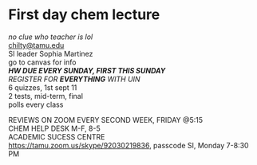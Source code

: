 # **First day chem lecture**
*no clue who teacher is lol*  
chilty@tamu.edu  
SI leader Sophia Martinez  
go to canvas for info  
***HW DUE EVERY SUNDAY, FIRST THIS SUNDAY***  
*REGISTER FOR* ***EVERYTHING*** *WITH UIN*  
6 quizzes, 1st sept 11  
2 tests, mid-term, final  
polls every class  

REVIEWS ON ZOOM EVERY SECOND WEEK, FRIDAY @5:15  
CHEM HELP DESK M-F, 8-5  
ACADEMIC SUCESS CENTRE  
https://tamu.zoom.us/skype/92030219836, passcode SI, Monday 7-8:30 PM  

</br>
